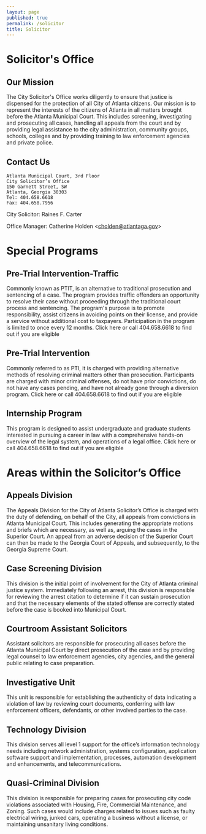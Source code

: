 ```yaml
---
layout: page
published: true
permalink: /solicitor
title: Solicitor
---
```


# Solicitor's Office

## Our Mission

The City Solicitor's Office works diligently to ensure that justice is dispensed for the protection of all City of Atlanta citizens. Our mission is to represent the interests of the citizens of Atlanta in all matters brought before the Atlanta Municipal Court. This includes screening, investigating and prosecuting all cases, handling all appeals from the court and by providing legal assistance to the city administration, community groups, schools, colleges and by providing training to law enforcement agencies and private police.

## Contact Us

    Atlanta Municipal Court, 3rd Floor
    City Solicitor’s Office 
    150 Garnett Street, SW
    Atlanta, Georgia 30303
    Tel: 404.658.6618
    Fax: 404.658.7956

City Solicitor: Raines F. Carter

Office Manager: Catherine Holden <[cholden@atlantaga.gov](mailto:cholden@atlantaga.gov)>

# Special Programs

## Pre-Trial Intervention-Traffic

Commonly known as PTIT, is an alternative to traditional prosecution and sentencing of a case. The program provides traffic offenders an opportunity to resolve their case without proceeding through the traditional court process and sentencing. The program's purpose is to promote responsibility, assist citizens in avoiding points on their license, and provide a service without additional cost to taxpayers. Participation in the program is limited to once every 12 months. Click here or call 404.658.6618 to find out if you are eligible

## Pre-Trial Intervention

Commonly referred to as PTI, it is charged with providing alternative methods of resolving criminal matters other than prosecution. Participants are charged with minor criminal offenses, do not have prior convictions, do not have any cases pending, and have not already gone through a diversion program. Click here or call 404.658.6618 to find out if you are eligible

## Internship Program

This program is designed to assist undergraduate and graduate students interested in pursuing a career in law with a comprehensive hands-on overview of the legal system, and operations of a legal office. Click here or call 404.658.6618 to find out if you are eligible

# Areas within the Solicitor’s Office

## Appeals Division

The Appeals Division for the City of Atlanta Solicitor’s Office is charged with the duty of defending, on behalf of the City, all appeals from convictions in Atlanta Municipal Court. This includes generating the appropriate motions and briefs which are necessary, as well as, arguing the cases in the Superior Court. An appeal from an adverse decision of the Superior Court can then be made to the Georgia Court of Appeals, and subsequently, to the Georgia Supreme Court.

## Case Screening Division

This division is the initial point of involvement for the City of Atlanta criminal justice system. Immediately following an arrest, this division is responsible for reviewing the arrest citation to determine if it can sustain prosecution and that the necessary elements of the stated offense are correctly stated before the case is booked into Municipal Court.

## Courtroom Assistant Solicitors

Assistant solicitors are responsible for prosecuting all cases before the Atlanta Municipal Court by direct prosecution of the case and by providing legal counsel to law enforcement agencies, city agencies, and the general public relating to case preparation.

## Investigative Unit

This unit is responsible for establishing the authenticity of data indicating a violation of law by reviewing court documents, conferring with law enforcement officers, defendants, or other involved parties to the case.

## Technology Division

This division serves all level 1 support for the office’s information technology needs including network administration, systems configuration, application software support and implementation, processes, automation development and enhancements, and telecommunications.

## Quasi-Criminal Division

This division is responsible for preparing cases for prosecuting city code violations associated with Housing, Fire, Commercial Maintenance, and Zoning. Such cases would include charges related to issues such as faulty electrical wiring, junked cars, operating a business without a license, or maintaining unsanitary living conditions.